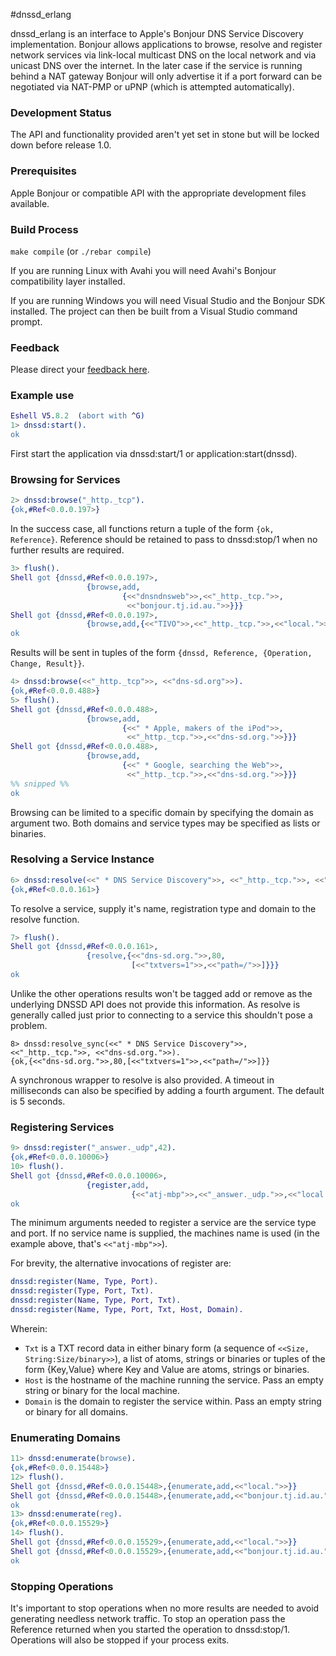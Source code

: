 #dnssd_erlang

dnssd_erlang is an interface to Apple's Bonjour DNS Service Discovery implementation. Bonjour allows applications to browse, resolve and register network services via link-local multicast DNS on the local network and via unicast DNS over the internet. In the later case if the service is running behind a NAT gateway Bonjour will only advertise it if a port forward can be negotiated via NAT-PMP or uPNP (which is attempted automatically).

### Development Status

The API and functionality provided aren't yet set in stone but will be locked down before release 1.0.

### Prerequisites

Apple Bonjour or compatible API with the appropriate development files available.

### Build Process

`make compile` (or `./rebar compile`)

If you are running Linux with Avahi you will need Avahi's Bonjour compatibility layer installed.

If you are running Windows you will need Visual Studio and the Bonjour SDK installed. The project can then be built from a Visual Studio command prompt.

### Feedback

Please direct your [feedback here](http://andrew.tj.id.au/email).

### Example use

``` erlang
Eshell V5.8.2  (abort with ^G)
1> dnssd:start().
ok
```

First start the application via dnssd:start/1 or application:start(dnssd).

### Browsing for Services

``` erlang
2> dnssd:browse("_http._tcp").
{ok,#Ref<0.0.0.197>}
```

In the success case, all functions return a tuple of the form `{ok, Reference}`. Reference should be retained to pass to dnssd:stop/1 when no further results are required.

``` erlang
3> flush().
Shell got {dnssd,#Ref<0.0.0.197>,
                 {browse,add,
                         {<<"dnsndnsweb">>,<<"_http._tcp.">>,
                          <<"bonjour.tj.id.au.">>}}}
Shell got {dnssd,#Ref<0.0.0.197>,
                 {browse,add,{<<"TIVO">>,<<"_http._tcp.">>,<<"local.">>}}}
ok
```
Results will be sent in tuples of the form `{dnssd, Reference, {Operation, Change, Result}}`.

``` erlang
4> dnssd:browse(<<"_http._tcp">>, <<"dns-sd.org">>).
{ok,#Ref<0.0.0.488>}
5> flush().
Shell got {dnssd,#Ref<0.0.0.488>,
                 {browse,add,
                         {<<" * Apple, makers of the iPod">>,
                          <<"_http._tcp.">>,<<"dns-sd.org.">>}}}
Shell got {dnssd,#Ref<0.0.0.488>,
                 {browse,add,
                         {<<" * Google, searching the Web">>,
                          <<"_http._tcp.">>,<<"dns-sd.org.">>}}}
%% snipped %%
ok
```

Browsing can be limited to a specific domain by specifying the domain as argument two. Both domains and service types may be specified as lists or binaries.

### Resolving a Service Instance

``` erlang
6> dnssd:resolve(<<" * DNS Service Discovery">>, <<"_http._tcp.">>, <<"dns-sd.org.">>). 
{ok,#Ref<0.0.0.161>}
```

To resolve a service, supply it's name, registration type and domain to the resolve function.

``` erlang
7> flush().
Shell got {dnssd,#Ref<0.0.0.161>,
                 {resolve,{<<"dns-sd.org.">>,80,
                           [<<"txtvers=1">>,<<"path=/">>]}}}
ok
```

Unlike the other operations results won't be tagged add or remove as the underlying DNSSD API does not provide this information. As resolve is generally called just prior to connecting to a service this shouldn't pose a problem.

```
8> dnssd:resolve_sync(<<" * DNS Service Discovery">>, <<"_http._tcp.">>, <<"dns-sd.org.">>).
{ok,{<<"dns-sd.org.">>,80,[<<"txtvers=1">>,<<"path=/">>]}}
```

A synchronous wrapper to resolve is also provided. A timeout in milliseconds can also be specified by adding a fourth argument. The default is 5 seconds.

### Registering Services

``` erlang
9> dnssd:register("_answer._udp",42).
{ok,#Ref<0.0.0.10006>}
10> flush().
Shell got {dnssd,#Ref<0.0.0.10006>,
                 {register,add,
                           {<<"atj-mbp">>,<<"_answer._udp.">>,<<"local.">>}}}
ok
```
The minimum arguments needed to register a service are the service type and port. If no service name is supplied, the machines name is used (in the example above, that's `<<"atj-mbp">>`).

For brevity, the alternative invocations of register are:

``` erlang
dnssd:register(Name, Type, Port).
dnssd:register(Type, Port, Txt).
dnssd:register(Name, Type, Port, Txt).
dnssd:register(Name, Type, Port, Txt, Host, Domain).
```
Wherein:

 * `Txt` is a TXT record data in either binary form (a sequence of `<<Size, String:Size/binary>>`), a list of atoms, strings or binaries or tuples of the form {Key,Value} where Key and Value are atoms, strings or binaries.
 * `Host` is the hostname of the machine running the service. Pass an empty string or binary for the local machine.
 * `Domain` is the domain to register the service within. Pass an empty string or binary for all domains.

### Enumerating Domains

``` erlang
11> dnssd:enumerate(browse).
{ok,#Ref<0.0.0.15448>}
12> flush().
Shell got {dnssd,#Ref<0.0.0.15448>,{enumerate,add,<<"local.">>}}
Shell got {dnssd,#Ref<0.0.0.15448>,{enumerate,add,<<"bonjour.tj.id.au.">>}}
ok
13> dnssd:enumerate(reg).
{ok,#Ref<0.0.0.15529>}
14> flush().
Shell got {dnssd,#Ref<0.0.0.15529>,{enumerate,add,<<"local.">>}}
Shell got {dnssd,#Ref<0.0.0.15529>,{enumerate,add,<<"bonjour.tj.id.au.">>}}
ok
```

### Stopping Operations

It's important to stop operations when no more results are needed to avoid generating needless network traffic. To stop an operation pass the Reference returned when you started the operation to dnssd:stop/1. Operations will also be stopped if your process exits.